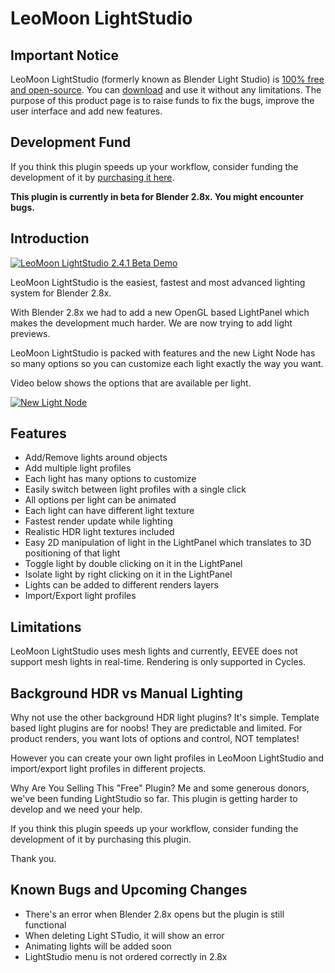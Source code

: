 # LeoMoon LightStudio
## Important Notice
LeoMoon LightStudio (formerly known as Blender Light Studio) is [100% free and open-source](https://leomoon.com/downloads/plugins/leomoon-lightstudio/). You can [download](https://leomoon.com/downloads/plugins/leomoon-lightstudio/) and use it without any limitations. The purpose of this product page is to raise funds to fix the bugs, improve the user interface and add new features.

## Development Fund
If you think this plugin speeds up your workflow, consider funding the development of it by [purchasing it here](https://blendermarket.com/products/leomoon-lightstudio).

**This plugin is currently in beta for Blender 2.8x. You might encounter bugs.**

## Introduction
[![LeoMoon LightStudio 2.4.1 Beta Demo](https://img.youtube.com/vi/jwirtdK7cpQ/sddefault.jpg)](https://www.youtube.com/watch?v=jwirtdK7cpQ)

LeoMoon LightStudio is the easiest, fastest and most advanced lighting system for Blender 2.8x.

With Blender 2.8x we had to add a new OpenGL based LightPanel which makes the development much harder. We are now trying to add light previews.

LeoMoon LightStudio is packed with features and the new Light Node has so many options so you can customize each light exactly the way you want.

Video below shows the options that are available per light.

[![New Light Node](https://img.youtube.com/vi/bKVe2n2tGvs/sddefault.jpg)](https://www.youtube.com/watch?v=bKVe2n2tGvs)

## Features
* Add/Remove lights around objects
* Add multiple light profiles
* Each light has many options to customize
* Easily switch between light profiles with a single click
* All options per light can be animated
* Each light can have different light texture
* Fastest render update while lighting
* Realistic HDR light textures included
* Easy 2D manipulation of light in the LightPanel which translates to 3D positioning of that light
* Toggle light by double clicking on it in the LightPanel
* Isolate light by right clicking on it in the LightPanel
* Lights can be added to different renders layers
* Import/Export light profiles

## Limitations
LeoMoon LightStudio uses mesh lights and currently, EEVEE does not support mesh lights in real-time. Rendering is only supported in Cycles.

## Background HDR vs Manual Lighting
Why not use the other background HDR light plugins? It's simple. Template based light plugins are for noobs! They are predictable and limited. For product renders, you want lots of options and control, NOT templates!

However you can create your own light profiles in LeoMoon LightStudio and import/export light profiles in different projects.

Why Are You Selling This "Free" Plugin?
Me and some generous donors, we've been funding LightStudio so far. This plugin is getting harder to develop and we need your help.

If you think this plugin speeds up your workflow, consider funding the development of it by purchasing this plugin.

Thank you.

## Known Bugs and Upcoming Changes
* There's an error when Blender 2.8x opens but the plugin is still functional
* When deleting Light STudio, it will show an error
* Animating lights will be added soon
* LightStudio menu is not ordered correctly in 2.8x